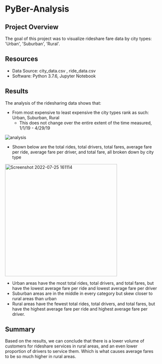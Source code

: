 # PyBer-Analysis

## Project Overview
The goal of this project was to visualize rideshare fare data by city types: 'Urban', 'Suburban', 'Rural'.

## Resources
- Data Source: city_data.csv , ride_data.csv
- Software: Python 3.7.6, Jupyter Notebook

## Results
The analysis of the ridesharing data shows that:
- From most expensive to least expensive the city types rank as such: Urban, Suburban, Rural
  - This does not change over the entire extent of the time measured, 1/1/19 - 4/29/19

![analysis](https://user-images.githubusercontent.com/102050273/180865449-3f5564d2-6246-4b61-bb76-a066fec70eeb.png)

- Shown below are the total rides, total drivers, total fares, average fare per ride, average fare per driver, and total fare, all broken down by city type

<img width="369" alt="Screenshot 2022-07-25 161114" src="https://user-images.githubusercontent.com/102050273/180865942-f00b14fa-c349-4b9d-bab7-cbc5b70e36ed.png">

- Urban areas have the most total rides, total drivers, and total fares, but have the lowest average fare per ride and lowest average fare per driver
- Suburban areas are in the middle in every category but skew closer to rural areas than urban
- Rural areas have the fewest total rides, total drivers, and total fares, but have the highest average fare per ride and highest average fare per driver.

## Summary
Based on the results, we can conclude that there is a lower volume of customers for rideshare services in rural areas, and an even lower proportion of drivers to service them. Which is what causes average fares to be so much higher in rural areas.
